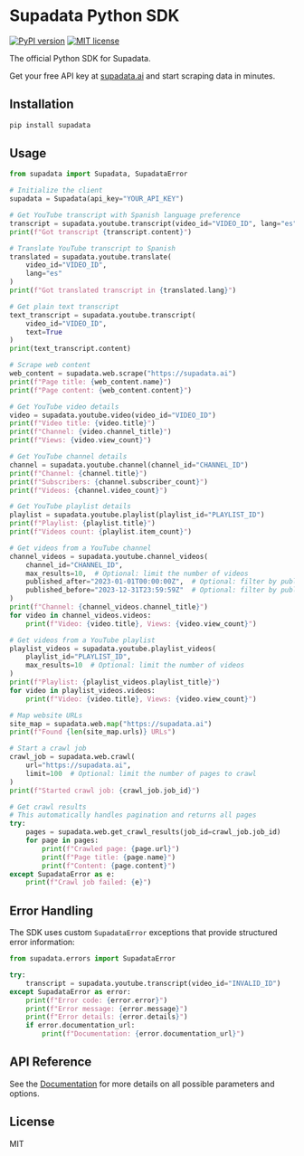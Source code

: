 # Supadata Python SDK

[![PyPI version](https://badge.fury.io/py/supadata.svg)](https://badge.fury.io/py/supadata)
[![MIT license](https://img.shields.io/badge/license-MIT-brightgreen.svg?style=flat)](http://opensource.org/licenses/MIT)

The official Python SDK for Supadata.

Get your free API key at [supadata.ai](https://supadata.ai) and start scraping data in minutes.

## Installation

```bash
pip install supadata
```

## Usage

```python
from supadata import Supadata, SupadataError

# Initialize the client
supadata = Supadata(api_key="YOUR_API_KEY")

# Get YouTube transcript with Spanish language preference
transcript = supadata.youtube.transcript(video_id="VIDEO_ID", lang="es")
print(f"Got transcript {transcript.content}")

# Translate YouTube transcript to Spanish
translated = supadata.youtube.translate(
    video_id="VIDEO_ID",
    lang="es"
)
print(f"Got translated transcript in {translated.lang}")

# Get plain text transcript
text_transcript = supadata.youtube.transcript(
    video_id="VIDEO_ID",
    text=True
)
print(text_transcript.content)

# Scrape web content
web_content = supadata.web.scrape("https://supadata.ai")
print(f"Page title: {web_content.name}")
print(f"Page content: {web_content.content}")

# Get YouTube video details
video = supadata.youtube.video(video_id="VIDEO_ID")
print(f"Video title: {video.title}")
print(f"Channel: {video.channel_title}")
print(f"Views: {video.view_count}")

# Get YouTube channel details
channel = supadata.youtube.channel(channel_id="CHANNEL_ID")
print(f"Channel: {channel.title}")
print(f"Subscribers: {channel.subscriber_count}")
print(f"Videos: {channel.video_count}")

# Get YouTube playlist details
playlist = supadata.youtube.playlist(playlist_id="PLAYLIST_ID")
print(f"Playlist: {playlist.title}")
print(f"Videos count: {playlist.item_count}")

# Get videos from a YouTube channel
channel_videos = supadata.youtube.channel_videos(
    channel_id="CHANNEL_ID",
    max_results=10,  # Optional: limit the number of videos
    published_after="2023-01-01T00:00:00Z",  # Optional: filter by publish date
    published_before="2023-12-31T23:59:59Z"  # Optional: filter by publish date
)
print(f"Channel: {channel_videos.channel_title}")
for video in channel_videos.videos:
    print(f"Video: {video.title}, Views: {video.view_count}")

# Get videos from a YouTube playlist
playlist_videos = supadata.youtube.playlist_videos(
    playlist_id="PLAYLIST_ID",
    max_results=10  # Optional: limit the number of videos
)
print(f"Playlist: {playlist_videos.playlist_title}")
for video in playlist_videos.videos:
    print(f"Video: {video.title}, Views: {video.view_count}")

# Map website URLs
site_map = supadata.web.map("https://supadata.ai")
print(f"Found {len(site_map.urls)} URLs")

# Start a crawl job
crawl_job = supadata.web.crawl(
    url="https://supadata.ai",
    limit=100  # Optional: limit the number of pages to crawl
)
print(f"Started crawl job: {crawl_job.job_id}")

# Get crawl results
# This automatically handles pagination and returns all pages
try:
    pages = supadata.web.get_crawl_results(job_id=crawl_job.job_id)
    for page in pages:
        print(f"Crawled page: {page.url}")
        print(f"Page title: {page.name}")
        print(f"Content: {page.content}")
except SupadataError as e:
    print(f"Crawl job failed: {e}")
```

## Error Handling

The SDK uses custom `SupadataError` exceptions that provide structured error information:

```python
from supadata.errors import SupadataError

try:
    transcript = supadata.youtube.transcript(video_id="INVALID_ID")
except SupadataError as error:
    print(f"Error code: {error.error}")
    print(f"Error message: {error.message}")
    print(f"Error details: {error.details}")
    if error.documentation_url:
        print(f"Documentation: {error.documentation_url}")
```

## API Reference

See the [Documentation](https://supadata.ai/documentation) for more details on all possible parameters and options.

## License

MIT
